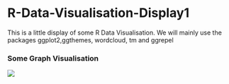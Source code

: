 # R-Data-Visualisation-Display1
This is a little display of some R Data Visualisation. We will mainly use the packages ggplot2,ggthemes, wordcloud, tm and ggrepel 

### Some Graph Visualisation 

![](https://github.com/WilliamBak6/R-Data-Visualisation-Display1/tree/main/Graph/Visualisation-Lien-Prevu-Retard.jpg)

<br>
